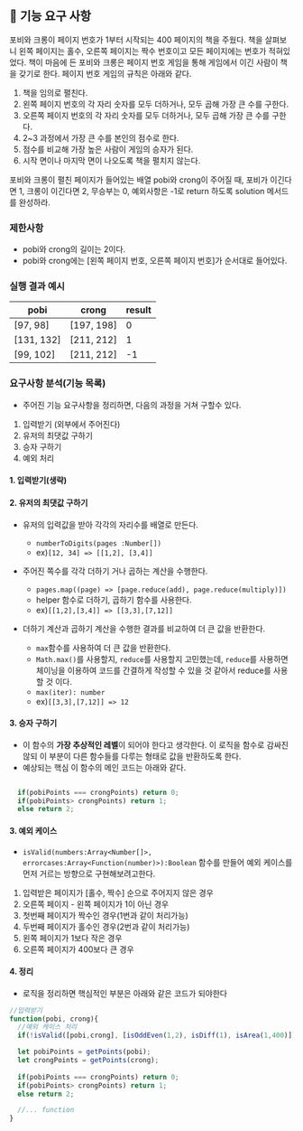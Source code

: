 ## 🚀 기능 요구 사항

포비와 크롱이 페이지 번호가 1부터 시작되는 400 페이지의 책을 주웠다. 책을 살펴보니 왼쪽 페이지는 홀수, 오른쪽 페이지는 짝수 번호이고 모든 페이지에는 번호가 적혀있었다. 책이 마음에 든 포비와 크롱은 페이지 번호 게임을 통해 게임에서 이긴 사람이 책을 갖기로 한다. 페이지 번호 게임의 규칙은 아래와 같다.

1. 책을 임의로 펼친다.
2. 왼쪽 페이지 번호의 각 자리 숫자를 모두 더하거나, 모두 곱해 가장 큰 수를 구한다.
3. 오른쪽 페이지 번호의 각 자리 숫자를 모두 더하거나, 모두 곱해 가장 큰 수를 구한다.
4. 2~3 과정에서 가장 큰 수를 본인의 점수로 한다.
5. 점수를 비교해 가장 높은 사람이 게임의 승자가 된다.
6. 시작 면이나 마지막 면이 나오도록 책을 펼치지 않는다.

포비와 크롱이 펼친 페이지가 들어있는 배열 pobi와 crong이 주어질 때, 포비가 이긴다면 1, 크롱이 이긴다면 2, 무승부는 0, 예외사항은 -1로 return 하도록 solution 메서드를 완성하라.

### 제한사항

- pobi와 crong의 길이는 2이다.
- pobi와 crong에는 [왼쪽 페이지 번호, 오른쪽 페이지 번호]가 순서대로 들어있다.

### 실행 결과 예시

| pobi       | crong      | result |
| ---------- | ---------- | ------ |
| [97, 98]   | [197, 198] | 0      |
| [131, 132] | [211, 212] | 1      |
| [99, 102]  | [211, 212] | -1     |

### 요구사항 분석(기능 목록)

- 주어진 기능 요구사항을 정리하면, 다음의 과정을 거쳐 구할수 있다.

1. 입력받기 (외부에서 주어진다)
2. 유저의 최댓값 구하기
3. 승자 구하기
4. 예외 처리

#### 1. 입력받기(생략)

#### 2. 유저의 최댓값 구하기

- 유저의 입력값을 받아 각각의 자리수를 배열로 만든다.
  - `numberToDigits(pages :Number[])`
  - ex)`[12, 34] => [[1,2], [3,4]]`

- 주어진 쪽수를 각각 더하기 거나 곱하는 계산을 수행한다.
  - `pages.map((page) => [page.reduce(add), page.reduce(multiply)])`
  - helper 함수로 더하기, 곱하기 함수를 사용한다.
  - ex)`[[1,2],[3,4]] => [[3,3],[7,12]]`
- 더하기 계산과 곱하기 계산을 수행한 결과를 비교하여 더 큰 값을 반환한다.
  - `max`함수를 사용하여 더 큰 값을 반환한다.
  - `Math.max()`를 사용할지, `reduce`를 사용할지 고민했는데, `reduce`를 사용하면 체이닝을 이용하여 코드를 간결하게 작성할 수 있을 것 같아서 reduce를 사용할 것 이다.
  - `max(iter): number`
  - ex)`[[3,3],[7,12]] => 12`

#### 3. 승자 구하기

- 이 함수의 **가장 추상적인 레벨**이 되어야 한다고 생각한다. 이 로직을 함수로 감싸진 않되 이 부분이 다른 함수들를 다루는 형태로 값을 반환하도록 한다.
- 예상되는 핵심 이 함수의 메인 코드는 아래와 같다.

```js

  if(pobiPoints === crongPoints) return 0;
  if(pobiPoints> crongPoints) return 1;
  else return 2;
```

#### 3. 예외 케이스

- `isValid(numbers:Array<Number[]>, errorcases:Array<Function(number)>):Boolean` 함수를 만들어 예외 케이스를 먼저 거르는 방향으로 구현해보려고한다.

1. 입력받은 페이지가 [홀수, 짝수] 순으로 주어지지 않은 경우
2. 오른쪽 페이지 - 왼쪽 페이지가 1이 아닌 경우
3. 첫번째 페이지가 짝수인 경우(1번과 같이 처리가능)
4. 두번째 페이지가 홀수인 경우(2번과 같이 처리가능)
5. 왼쪽 페이지가 1보다 작은 경우
6. 오른쪽 페이지가 400보다 큰 경우

#### 4. 정리

- 로직을 정리하면 핵심적인 부분은 아래와 같은 코드가 되야한다

```js
//입력받기
function(pobi, crong){
  //예외 케이스 처리
  if(!isValid([pobi,crong], [isOddEven(1,2), isDiff(1), isArea(1,400)])) return -1;

  let pobiPoints = getPoints(pobi);
  let crongPoints = getPoints(crong);
  
  if(pobiPoints === crongPoints) return 0;
  if(pobiPoints> crongPoints) return 1;
  else return 2;

  //... function
}
```
